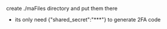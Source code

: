 create ./maFiles directory and put them there
* its only need {"shared_secret":"***"} to generate 2FA code
